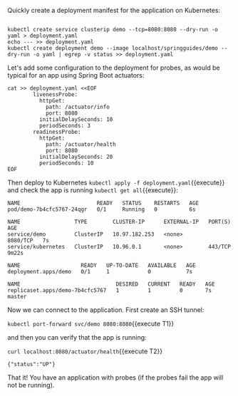 
Quickly create a deployment manifest for the application on Kubernetes:

<pre><code class="execute">
kubectl create service clusterip demo --tcp=8080:8080 --dry-run -o yaml > deployment.yaml
echo --- >> deployment.yaml
kubectl create deployment demo --image localhost/springguides/demo --dry-run -o yaml | egrep -v status >> deployment.yaml
</code></pre>

Let's add some configuration to the deployment for probes, as would be typical for an app using Spring Boot actuators:

<pre><code class="execute">cat >> deployment.yaml &lt;&lt;EOF
        livenessProbe:
          httpGet:
            path: /actuator/info
            port: 8080
          initialDelaySeconds: 10
          periodSeconds: 3
        readinessProbe:
          httpGet:
            path: /actuator/health
            port: 8080
          initialDelaySeconds: 20
          periodSeconds: 10
EOF
</code></pre>

Then deploy to Kubernetes `kubectl apply -f deployment.yaml`{{execute}} and check the app is running `kubectl get all`{{execute}}:

```
NAME                        READY   STATUS    RESTARTS   AGE
pod/demo-7b4cfc5767-24qgr   0/1     Running   0          6s

NAME                 TYPE        CLUSTER-IP      EXTERNAL-IP   PORT(S)    AGE
service/demo         ClusterIP   10.97.182.253   <none>        8080/TCP   7s
service/kubernetes   ClusterIP   10.96.0.1       <none>        443/TCP    9m22s

NAME                   READY   UP-TO-DATE   AVAILABLE   AGE
deployment.apps/demo   0/1     1            0           7s

NAME                              DESIRED   CURRENT   READY   AGE
replicaset.apps/demo-7b4cfc5767   1         1         0       7s
master
```

Now we can connect to the application. First create an SSH tunnel:

`kubectl port-forward svc/demo 8080:8080`{{execute T1}}

and then you can verify that the app is running:

`curl localhost:8080/actuator/health`{{execute T2}}

```
{"status":"UP"}
```

That it! You have an application with probes (if the probes fail the app will not be running).